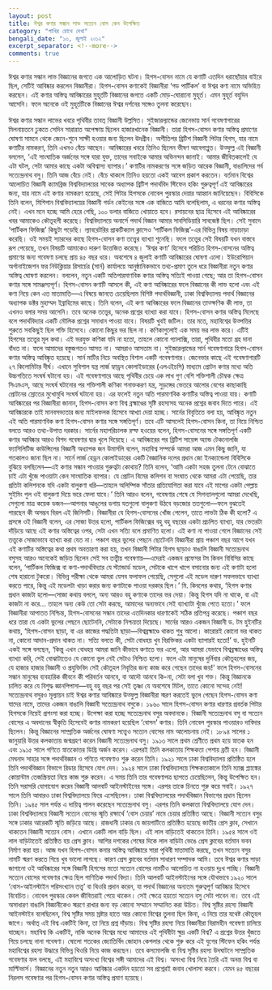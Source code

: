 ```yaml
---
layout: post
title: ঈশ্বর কণার সন্ধান লাভ সত্যেন বোস কেন উপেক্ষিত
category: "পাখির চোখে দেখা"
bengali_date: "১৩, জুলাই ২০১২"
excerpt_separator: <!--more-->
comments: true
---
```


ঈশ্বর কণার সন্ধান লাভ বিজ্ঞানের জগতে এক আলোড়িত ঘটনা। হিগস-বোসন নামে যে কণাটি এতদিন ধরাছোঁয়ার বাইরে ছিল, সেটিই আবিষ্কার করলেন বিজ্ঞানীরা। হিগস-বোসন কণাকেই বিজ্ঞানীরা ‘গড পার্টিকল’ বা ঈশ্বর কণা নামে অভিহিত করছেন। এই কণার অস্তিত্ব আবিষ্কারের মুহূর্তটি বিজ্ঞানের জগতে একটি মোড়-ঘোরানো মুহূর্ত। <!--more-->এমন মুহূর্ত বহুদিন আসেনি। ফলে অনেকে ওই মুহূর্তটিকে বিজ্ঞানের ঈশ্বর দর্শনের সঙ্গেও তুলনা করেছেন।

ঈশ্বর কণার সন্ধান লাভের খবরে পৃথিবীর তাবত্ বিজ্ঞানী উল্লসিত। সুইজারল্যান্ডের জেনেভায় সার্ন গবেষণাগারের মিলনায়তনে ঢুকতে সেদিন সারারাত অপেক্ষায় ছিলেন হাজারখানেক বিজ্ঞানী। তারা হিগস-বোসন কণার অস্তিত্ব প্রমাণের ঘোষণা সামনে থেকে জেনে-শুনে সাক্ষী হওয়ার জন্য ছিলেন উদগ্রীব। অশীতিপর ব্রিটিশ বিজ্ঞানী পিটার হিগস, যার নামে কণাটির নামকরণ, তিনি এখনও বেঁচে আছেন। আবিষ্কারের খবরে তিনিও ছিলেন ভীষণ আবেগাপ্লুত। উত্ফুল্ল এই বিজ্ঞানী বললেন, ‘এই সাংঘাতিক অর্জনের সঙ্গে যারা যুক্ত, তাদের সবাইকে আমার অভিনন্দন জানাই। আমার জীবিতকালেই যে এটা ঘটল, সেটা আমার কাছে একটা অবিশ্বাস্য ব্যাপার।’ কণাটির নামকরণের সঙ্গে জড়িত আরেক বিজ্ঞানী, বাঙালিদের গর্ব সত্যেন্দ্রনাথ বসু। তিনি আজ বেঁচে নেই। বেঁচে থাকলে তিনিও হয়তো একই আবেগ প্রকাশ করতেন।
বর্তমান বিশ্বের আলোচিত বিজ্ঞানী ক্যামব্রিজ বিশ্ববিদ্যালয়ের সাবেক অধ্যাপক ব্রিটিশ পদার্থবিদ স্টিফেন হকিং গুরুত্বপূর্ণ এই আবিষ্কারের জন্য, যার নামে এই কণার নামকরণ হয়েছে, সেই পিটার হিগসকে নোবেল পুরস্কার দেয়ার আহ্বান জানিয়েছেন। বিবিসিকে তিনি বলেন, মিশিগান বিশ্ববিদ্যালয়ের বিজ্ঞানী গর্ডন কেইনের সঙ্গে এক বাজিতে আমি বলেছিলাম, এ ধরনের কণার অস্তিত্ব নেই। এখন মনে হচ্ছে আমি হেরে গেছি, ১০০ ডলার বাজিতে খোয়াতে হবে।
রসায়নের ছাত্র হিসেবে এই আবিষ্কারের খবর আমাকেও কৌতূহলী করেছে। বিশ্ববিদ্যালয়ে অনার্সে পদার্থ বিজ্ঞান আমার সাবসিডিয়ারি সাবজেক্ট ছিল। সেই সুবাদে ‘পার্টিকল ফিজিক্স’ কিছুটা পড়েছি। ল্যাবরেটরির প্রাকটিক্যাল ক্লাসেও ‘পার্টিকল ফিজিক্স’-এর বিভিন্ন বিষয় নাড়াচাড়া করেছি। ওই সময়ই স্যারদের কাছে হিগস-বোসন কণা তত্ত্বের ব্যাখ্যা শুনেছি। ফলে তত্ত্বের সেই বিষয়টি যখন বাস্তবে রূপ পেয়েছে, তখন বিষয়টি আমাকেও দারুণ উত্তেজিত করেছে।
‘ঈশ্বর কণা’ হিসেবে পরিচিত হিগস-বোসনের অস্তিত্ব প্রমাণের জন্য গবেষণা চলছে প্রায় ৪৫ বছর ধরে। অবশেষে ৪ জুলাই কণাটি আবিষ্কারের ঘোষণা এলো। ইউরোপিয়ান অর্গানাইজেশন ফর নিউক্লিয়ার রিসার্চের (সার্ন) কার্যালয়ে আনুষ্ঠানিকভাবে তথ্য-প্রমাণ তুলে ধরে বিজ্ঞানীরা নতুন কণার অস্তিত্ব ঘোষণা করলেন। বললেন, নতুন একটি অতিপারমাণবিক কণার অস্তিত্ব সত্যিই পাওয়া গেছে; আর তা হিগস-বোসন কণার সঙ্গে সামঞ্জস্যপূর্ণ।
হিগস-বোসন কণাটি আসলে কী, এই কণা আবিষ্কারের ফলে বিজ্ঞানের কী লাভ হলো এবং এই কণা নিয়ে কেন এত মাতামাতি—এ বিষয়ে জানতে চেয়েছিলাম বিশিষ্ট পদার্থবিজ্ঞানী, ঢাকা বিশ্ববিদ্যালয় পদার্থ বিজ্ঞানের অধ্যাপক ডক্টর মুহাম্মদ ইব্রাহিমের কাছে। তিনি বলেন, এই কণা আবিষ্কারের ফলে বিজ্ঞানের তাত্ক্ষণিক কী লাভ, তা এখনও বলার সময় আসেনি। তবে অনেক তত্ত্বের, অনেক প্রশ্নের ব্যাখ্যা করা যাবে। হিগস-বোসন কণার অস্তিত্ব মিলেছে বলে পদার্থবিদ্যার একটি মৌলিক প্রশ্নের সমাধান পাওয়া যাবে। বিষয়টি খুবই জটিল। তার মতে, মহাবিশ্বের উত্পত্তির শুরুতে সবকিছুই ছিল শক্তি হিসেবে। কোনো কিছুর ভর ছিল না। কণিকাগুলোই এক সময় ভর লাভ করে। এটিই হিগসের তত্ত্বের মূল কথা। এই ভরযুক্ত কণিকা যদি না হতো, তাহলে কোনো গ্যালাক্সি, তারা, পৃথিবীর মতো গ্রহ দানা বাঁধত না। ফলে আমাদের বস্তুজগতও আসত না। আমরাও আসতাম না।
সুইজারল্যান্ডের সার্ন গবেষণাগারে হিগস-বোসন কণার অস্তিত্ব আবিষ্কৃত হয়েছে। সার্ন মাটির নিচে অবস্থিত বিশাল একটি গবেষণাগার। জেনেভার কাছে এই গবেষণাগারটি ২৭ কিলোমিটার দীর্ঘ। এখানে সুবিশাল যন্ত্র লার্জ হ্যাড্রন কোলাইডারের (এলএইচসি) মাধ্যমে প্রোটন কণার মধ্যে অতি উচ্চগতিতে সংঘর্ষ ঘটানো হয়। এই গবেষণাগারে আছে পৃথিবীর চেয়ে এক লাখ গুণ বেশি শক্তিশালী চৌম্বক ক্ষেত্র সিএমএস, আছে সংঘর্ষ ঘটানোর পর শক্তিশালী কণিকা শনাক্তকরণ যন্ত্র, সুড়ঙ্গের ভেতরে আলোর বেগের কাছাকাছি প্রোটনের স্রোতের মুখোমুখি সংঘর্ষ ঘটানো হয়। এর ফলেই নতুন অতি পারমাণবিক কণাটির অস্তিত্ব পাওয়া যায়।
কণাটি আবিষ্কারের পর বিজ্ঞানীরা জানান, হিগস-বোসন কণা বিশ্ব ব্রহ্মাণ্ডের সৃষ্টি রহস্যসহ অনেক প্রশ্নের জবাব দিতে পারে। এই আবিষ্কারকে তাই মানবসভ্যতার জন্য মাইলফলক হিসেবে আখ্যা দেয়া হচ্ছে। সার্নের বিবৃতিতে বলা হয়, আবিষ্কৃত নতুন এই অতি পারমাণবিক কণা হিগস-বোসন কণার সঙ্গে সঙ্গতিপূর্ণ। তবে এটি আসলেই হিগস-বোসন কিনা, তা নিয়ে নিশ্চিত বলতে আরও তথ্য-উপাত্ত দরকার। সার্নের মহাপরিচালক রল্ফ হওয়ের বলেন, হিগস-বোসনের সঙ্গে সঙ্গতিপূর্ণ একটি কণার আবিষ্কার আরও বিশদ গবেষণার দ্বার খুলে দিয়েছে। এ আবিষ্কারের পর ব্রিটিশ সায়েন্স অ্যান্ড টেকনোলজি ফ্যাসিলিটিজ কাউন্সিলের বিজ্ঞানী অধ্যাপক জন উমার্সলি বলেন, মহাবিশ্ব সম্পর্কে আমরা আজ এমন কিছু জানি, যা গতকালও জানা ছিল না।
সার্নে লার্জ হেড্রন কোলাইডারের একটি বৈজ্ঞানিক দলের প্রধান জো ইনক্যান্ডেলা বিবিসিকে বুঝিয়ে বলছিলেন—এই কণার সন্ধান পাওয়ার গুরুত্বটা কোথায়? তিনি বলেন, ‘আমি একটা সহজ তুলনা টেনে বোঝাতে চাই এটা খুঁজে পাওয়াটা কেন সাংঘাতিক ব্যাপার। যে প্রোটন বিমের কলিশন বা সংঘাত থেকে আমরা এটা পেয়েছি, তার প্রতিটা কলিশনকে যদি একটা বালুকণা ধরি—তাহলে অলিম্পিক সাঁতার প্রতিযোগিতা করা যাবে এই মাপের একটা পেল্লায় সুইমিং পুল ওই বালুকণা দিয়ে ভরে ফেলা যাবে।’ তিনি আরও বলেন, গবেষণার শেষে যে সিগন্যালগুলো আমরা দেখেছি, সেগুলো মাত্র কয়েক ডজন—আপনার আঙুলের ডগায় যতগুলো বালুকণা উঠবে বড়জোর ততগুলো—ফলে বুঝতেই পারছেন কী অসম্ভব বিরল এই জিনিসটি। বিজ্ঞানীরা যে হিগস-বোসনের খোঁজ পেলেন, তাতে লাভটা ঠিক কী হলো? এ প্রসঙ্গে ওই বিজ্ঞানী বলেন, এর সোজা উত্তর হলো, পার্টিকল ফিজিক্সের বহু বহু বছরের একটা প্রচলিত ব্যাখ্যা, যার ভেতরটা দাঁড়িয়ে আছে এই কণার অস্তিত্বের ওপর, সেটা এখন সত্যি বলে প্রমাণিত হলো। এই কণা না পাওয়া গেলে বিজ্ঞানের সেই তত্ত্বকে সোজাভাবে ব্যাখ্যা করা যেত না।
পঞ্চাশ বছর ভুলের পেছনে ছোটেননি বিজ্ঞানীরা
প্রায় পঞ্চাশ বছর আগে যখন এই কণাটির অস্তিত্বের কথা প্রথম অবতারণা করা হয়, তখন বিজ্ঞানী পিটার হিগস ছাড়াও বাঙালি বিজ্ঞানী সত্যেন্দ্রনাথ বসুসহ আরও অনেকেই জড়িত ছিলেন সেই সব তত্ত্বীয় গবেষণায়—এদেরই একজন প্রফেসর টম কিবল বিবিসির কাছে বলেন, ‘পার্টিকল ফিজিক্স বা কণা-পদার্থবিদ্যার যে স্ট্যান্ডার্ড মডেল, সেটাকে খাপে খাপে বসানোর জন্য এই কণাটা হলো শেষ হারানো টুকরো। বিভিন্ন পরীক্ষা থেকে আমরা যেসব ফলাফল পেয়েছি, সেগুলো এই মডেল দারুণ সফলভাবে ব্যাখ্যা করতে পারে, কিন্তু এই মডেলটা খাড়া করার জন্য কণাটাকে পাওয়া দরকার ছিল।’
মি. কিবলের কথায়, ‘হিগস কণার প্রধান কাজটা হলো—সোজা কথায় বললে, অন্য আরও বহু কণাকে তাদের ভর দেয়া। কিন্তু হিগস যদি না থাকে, বা এই কাজটা না করে... তাহলে অন্য কেউ তো সেটা করছে, আমাদের অন্যভাবে সেই ব্যাখ্যাটা খুঁজে পেতে হতো।’
ফলে বিজ্ঞানীরা আপাতত নিশ্চিন্ত, হিগস-বোসনের সন্ধান তাদের এতদিনকার ধারণাকেই সঠিক প্রতিপন্ন করেছে। পঞ্চাশ বছর ধরে তারা যে একটা ভুলের পেছনে ছোটেননি, সেটাকে নিশ্চয়তা দিয়েছে।
সার্নের আরও একজন বিজ্ঞানী ড. টম হুইনটির কথায়, ‘হিগস-বোসন ছাড়া, বা এর কাজের পদ্ধতিটা ছাড়া—বিশ্বব্রহ্মাণ্ডে থাকত শুধু আলো। কারোরই কোনো ভর থাকত না, কোনো আদান-প্রদান থাকত না। সত্যি বলতে কী, সেটা বোধহয় খুব বিরক্তিকর একটা ব্যাপারই হতো!’
ড. হুইনটি একই সঙ্গে বলছেন, ‘কিন্তু এখন বোধহয় আমরা জানি কীভাবে কণাতে ভর এলো, আর আমরা যেভাবে বিশ্বব্রহ্মাণ্ডের অস্তিত্ব ব্যাখ্যা করি, সেই বোঝাটাতেও যে কোনো ভুল নেই সেটাও নিশ্চিত হলো। ফলে এটা মানুষের দুর্নিবার কৌতূহলের জয়, যে হাজার হাজার বিজ্ঞানী ও প্রযুক্তিবিদ সেই কৌতূহল নিবৃত্তির জন্য কাজ করে গেছেন তাদের জয়!’
ফলে হিগস-বোসনের সন্ধান মানুষের ব্যবহারিক জীবনে কী পরিবর্তন আনবে, বা আদৌ আনবে কি-না, সেটা বলা খুব শক্ত। কিন্তু বিজ্ঞানকে চালিত করে যে বিশুদ্ধ জ্ঞানপিপাসা—বহু বহু বছর পর সেই তৃষ্ণা যে অবশেষে মিটল, তাতে কোনো সন্দেহ নেই!
সত্যেন্দ্রনাথ বসুরও মূল্যায়ন চাই
ঈশ্বর কণার আবিষ্কারে উত্ফুল্ল বিজ্ঞানীরা স্মরণ করতেই ভুলে গেছেন হিগস-বোসন কণা যাদের নামে, তাদের একজন বাঙালি বিজ্ঞানী সত্যেন্দ্রনাথ বসুকে। ১৯৬০ সালে হিগস-বোসন কণার ধারণার প্রবর্তক পিটার হিগসকে নিয়েই প্রশংসা করা হচ্ছে। উপেক্ষা করা হচ্ছে সত্যেন্দ্রনাথ বসুর অবদানকে।
বিজ্ঞানী সত্যেন্দ্রনাথ বসু বা সত্যেন বোসের এ অবদানের স্বীকৃতি হিসেবেই কণার নামকরণ হয়েছিল ‘বোসন’ কণার। তিনি নোবেল পুরস্কার পাওয়ারও দাবিদার ছিলেন। কিন্তু বিজ্ঞানের সাম্প্রতিক অর্জনের ঘোষণা সত্ত্বেও সত্যেন বোসের নাম আলোচনায় নেই।
১৮৯৪ সালের ১ জানুয়ারি উত্তর কলকাতায় জন্মগ্রহণ করেন বিজ্ঞানী সত্যেন্দ্রনাথ বসু। ১৯১৩ সালে প্রথম শ্রেণীতে প্রথম হয়ে স্নাতক হন এবং ১৯১৫ সালে গণিতে স্নাতকোত্তর ডিগ্রি অর্জন করেন। এরপরই তিনি কলকাতায় শিক্ষকতা পেশায় ব্রতী হন। বিজ্ঞানী মেঘনাদ সাহার সঙ্গে পদার্থবিজ্ঞান ও গণিতে গবেষণাও শুরু করেন তিনি। ১৯২১ সালে ঢাকা বিশ্ববিদ্যালয় প্রতিষ্ঠিত হলে তিনি পদার্থবিজ্ঞান বিভাগে রিডার হিসেবে যোগ দেন। ১৯২৪ সালে ঢাকা বিশ্ববিদ্যালয়ে শিক্ষকতাকালে তিনি ম্যাক্স প্ল্যাঙ্কের কোয়ান্টাম তেজস্ক্রিয়তা নিয়ে কাজ শুরু করেন। এ সময় তিনি তার গবেষণাপত্র ছাপতে চেয়েছিলেন, কিন্তু উপেক্ষিত হন। তিনি সরাসরি যোগাযোগ করেন বিজ্ঞানী আলবার্ট আইনস্টাইনের সঙ্গে। এরপর তাকে চিনতে শুরু করে সবাই। ১৯২৭ সালে তিনি আবারও ঢাকা বিশ্ববিদ্যালয়ে ফিরে এসেছিলেন। ঢাকা বিশ্ববিদ্যালয়ের পদার্থবিজ্ঞান বিভাগের প্রধান ছিলেন তিনি। ১৯৪৫ সাল পর্যন্ত এ দায়িত্ব পালন করেছেন সত্যেন্দ্রনাথ বসু। এরপর তিনি কলকাতা বিশ্ববিদ্যালয়ে যোগ দেন। ঢাকা বিশ্ববিদ্যালয়ে বিজ্ঞানী সত্যেন বোসের স্মৃতি রক্ষার্থে ‘বোস চেয়ার’ নামে চেয়ার প্রতিষ্ঠিত আছে।
বিজ্ঞানী সত্যেন বসুর সঙ্গে ঢাকার আরেকটি স্মৃতি জড়িয়ে আছে। রাজধানী ঢাকার যে জায়গাটিতে প্রতিষ্ঠিত হয়েছে জাতীয় প্রেস ক্লাব, সেখানে থাকতেন বিজ্ঞানী সত্যেন বোস। এখানে একটি লাল বাড়ি ছিল। এই লাল বাড়িতেই থাকতেন তিনি। ১৯৫৪ সালে ওই লাল বাড়িটাতেই প্রতিষ্ঠিত হয় প্রেস ক্লাব। আশির দশকের শেষের দিকে লাল বাড়িটা ভেঙে প্রেস ক্লাবের বর্তমান ভবন নির্মাণ করা হয়। আজ যখন হিগস-বোসন কনার অস্তিত্ব আবিষ্কারে সারা পৃথিবী মাতামাতি করছে, তখন সত্যেন বসুর নামটি স্মরণ করতে গিয়ে খুব ভালো লাগছে। কারণ প্রেস ক্লাবের বর্তমান সাধারণ সম্পাদক আমি। তবে ঈশ্বর কণার সাড়া জাগানো ওই আবিষ্কারের সঙ্গে বিজ্ঞানী হিগসের মতো সত্যেন বোসের নামটিও আলোচিত না হওয়ায় দুঃখ পাচ্ছি। বিজ্ঞানী সত্যেন বোসের গবেষণার ক্ষেত্র ছিল গাণিতিক পদার্থ বিদ্যা। তিনি আলবার্ট আইনস্টাইনের সঙ্গে যৌথভাবে ১৯২০ সালে ‘বোস-আইনস্টাইন পরিসংখ্যান তত্ত্ব’ বা থিওরি প্রদান করেন, যা পদার্থ বিজ্ঞানের অন্যতম গুরুত্বপূর্ণ আবিষ্কার হিসেবে বিবেচিত। নোবেল পুরস্কার কেবল জীবিতরাই পেয়ে থাকেন। সেই ক্ষেত্রে হয়তো সত্যেন বসু সেটা পাবেন না। তবে এই অসাধারণ বাঙালি বিজ্ঞানীকেও স্মরণে রাখার জন্য বড় কোনো সম্মানে সম্মানিত করা উচিত।
বিশ্ব সৃষ্টির রহস্য
বিজ্ঞানী আইনস্টাইন বলেছিলেন, বিশ্ব সৃষ্টির সময় স্রষ্টার হাতে আর কোনো বিশ্বের তুলনা ছিল কিনা, এ নিয়ে তার যথেষ্ট কৌতূহল জাগে। অর্থাত্ এই বিশ্ব একটিই কিনা, তা নিয়ে প্রশ্ন দাঁড়ায়। বিশ্ব সৃষ্টির রহস্য নিয়ে বিজ্ঞানীরা বিরামহীন গবেষণা চালিয়ে যাচ্ছেন। মহাবিশ্ব কি একটিই, নাকি অনেক বিশ্বের মধ্যে আমাদের এই পৃথিবীটা ক্ষুদ্র একটি বিশ্ব? এ প্রশ্নের উত্তর খুঁজতে গিয়ে চলছে নানা গবেষণা। ষোলো শতকের জ্যোতির্বিদ জোহান কেপলার থেকে শুরু করে এই যুগের স্টিফেন হকিং পর্যন্ত মহাবিশ্বের রহস্য উদ্ধারে বিভিন্ন থিওরি নিয়ে কাজ করছেন। তবে কসমোলজি বা বিশ্ব সৃষ্টির রহস্য উদঘাটনে সাম্প্রতিক গবেষণার ফল বলছে, এই মহাবিশ্বে অসংখ্য বিশ্বের সঙ্গী আমাদের এই বিশ্ব। অসংখ্য বিশ্ব নিয়ে তৈরি এই অনন্ত বিশ্ব বা মাল্টিভার্স। বিজ্ঞানের নতুন নতুন আরও আবিষ্কার একদিন হয়তো সব প্রশ্নেরই জবাব খোলাসা করবে। যেমন ৪৫ বছরের নিরলস গবেষণার পর হিগস-বোসন কণার অস্তিত্ব প্রমাণ হয়েছে।
